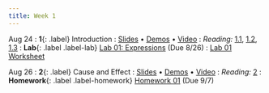 ```yaml
---
title: Week 1
---
```


Aug 24
: **1**{: .label} Introduction
  : [Slides](#) &#8226; [Demos](#) &#8226; [Video](#)
: *Reading:* [1.1](https://inferentialthinking.com/chapters/01/1/intro.html), [1.2](https://inferentialthinking.com/chapters/01/2/why-data-science.html), [1.3](https://inferentialthinking.com/chapters/01/3/Plotting_the_Classics.html)
: **Lab**{: .label .label-lab} [Lab 01: Expressions](#) (Due 8/26)
  : [Lab 01 Worksheet](#)


Aug 26
: **2**{: .label} Cause and Effect
  : [Slides](#) &#8226; [Demos](#) &#8226; [Video](#)
: *Reading:* [2](https://inferentialthinking.com/chapters/02/causality-and-experiments.html)
: **Homework**{: .label .label-homework} [Homework 01](#) (Due 9/7)
